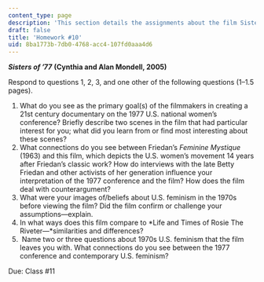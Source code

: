 ```yaml
---
content_type: page
description: 'This section details the assignments about the film Sisters of ''77. '
draft: false
title: 'Homework #10'
uid: 8ba1773b-7db0-4768-acc4-107fd0aaa4d6
---
```

***Sisters of ’77*** **(Cynthia and Alan Mondell, 2005)**

Respond to questions 1, 2, 3, and one other of the following questions (1–1.5 pages).

1. What do you see as the primary goal(s) of the filmmakers in creating a 21st century documentary on the 1977 U.S. national women’s conference? Briefly describe two scenes in the film that had particular interest for you; what did you learn from or find most interesting about these scenes?
2. What connections do you see between Friedan’s *Feminine Mystique* (1963) and this film, which depicts the U.S. women’s movement 14 years after Friedan’s classic work? How do interviews with the late Betty Friedan and other activists of her generation influence your interpretation of the 1977 conference and the film? How does the film deal with counterargument?
3. What were your images of/beliefs about U.S. feminism in the 1970s before viewing the film? Did the film confirm or challenge your assumptions—explain.
4. In what ways does this film compare to *Life and Times of Rosie The Riveter—*similarities and differences?
5.  Name two or three questions about 1970s U.S. feminism that the film leaves you with. What connections do you see between the 1977 conference and contemporary U.S. feminism?

Due: Class #11